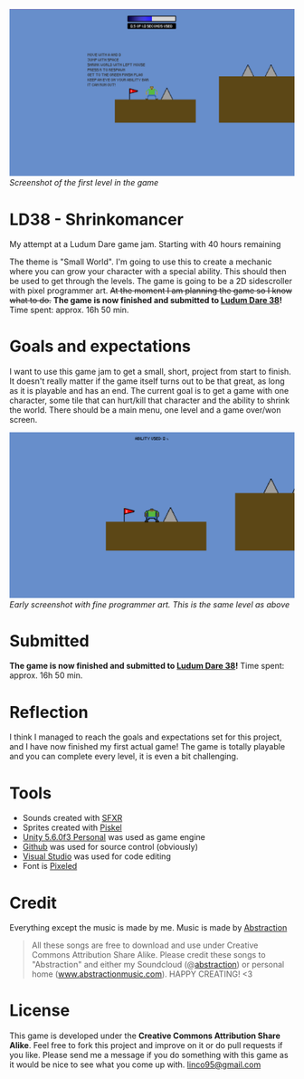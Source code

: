 ![alt text](https://github.com/linco95/LD38/blob/master/Screenshots/Latescreenshot.png?raw=true "Late screenshot of the game")
*Screenshot of the first level in the game*


# LD38 - Shrinkomancer
My attempt at a Ludum Dare game jam. Starting with 40 hours remaining

The theme is "Small World". I'm going to use this to create a mechanic where you can grow your character with a special ability. This should then be used to get through the levels.
The game is going to be a 2D sidescroller with pixel programmer art. ~~At the moment I am planning the game so I know what to do.~~ 
**The game is now finished and submitted to [Ludum Dare 38](https://ldjam.com/events/ludum-dare/38/shrinkomancer)!** Time spent: approx. 16h 50 min.

# Goals and expectations
I want to use this game jam to get a small, short, project from start to finish. It doesn't really matter if the game itself turns out to be that great, as long as it is playable and has an end.
The current goal is to get a game with one character, some tile that can hurt/kill that character and the ability to shrink the world. There should be a main menu, one level and a game over/won screen.

![alt text](https://github.com/linco95/LD38/blob/master/Screenshots/Earlyscreenshot.PNG?raw=true "Early screenshot of the game")
*Early screenshot with fine programmer art. This is the same level as above*

# Submitted
**The game is now finished and submitted to [Ludum Dare 38](https://ldjam.com/events/ludum-dare/38/shrinkomancer)!** Time spent: approx. 16h 50 min.

# Reflection
I think I managed to reach the goals and expectations set for this project, and I have now finished my first actual game! The game is totally playable and you can complete every level, it is even a bit challenging.

# Tools
* Sounds created with [SFXR](http://www.drpetter.se/project_sfxr.html)
* Sprites created with [Piskel](http://www.piskelapp.com/)
* [Unity 5.6.0f3 Personal](https://www.unity3d.com/) was used as game engine
* [Github](https://www.github.com/) was used for source control (obviously)
* [Visual Studio](https://www.visualstudio.com/) was used for code editing
* Font is [Pixeled](http://www.dafont.com/pixeled.font)

# Credit
Everything except the music is made by me. Music is made by [Abstraction](http://www.abstractionmusic.com/)
>All these songs are free to download and use under Creative Commons Attribution Share Alike. Please credit these songs to "Abstraction" and either my Soundcloud (@[abstraction](https://soundcloud.com/abstraction)) or personal home (www.abstractionmusic.com). HAPPY CREATING! <3

# License
This game is developed under the **Creative Commons Attribution Share Alike**. Feel free to fork this project and improve on it or do pull requests if you like. Please send me a message if you do something with this game as it would be nice to see what you come up with. 
linco95@gmail.com
